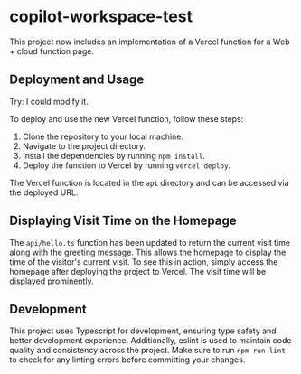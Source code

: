 # copilot-workspace-test

This project now includes an implementation of a Vercel function for a Web + cloud function page. 

## Deployment and Usage

Try: I could modify it.

To deploy and use the new Vercel function, follow these steps:

1. Clone the repository to your local machine.
2. Navigate to the project directory.
3. Install the dependencies by running `npm install`.
4. Deploy the function to Vercel by running `vercel deploy`.

The Vercel function is located in the `api` directory and can be accessed via the deployed URL.

## Displaying Visit Time on the Homepage

The `api/hello.ts` function has been updated to return the current visit time along with the greeting message. This allows the homepage to display the time of the visitor's current visit. To see this in action, simply access the homepage after deploying the project to Vercel. The visit time will be displayed prominently.

## Development

This project uses Typescript for development, ensuring type safety and better development experience. Additionally, eslint is used to maintain code quality and consistency across the project. Make sure to run `npm run lint` to check for any linting errors before committing your changes.
